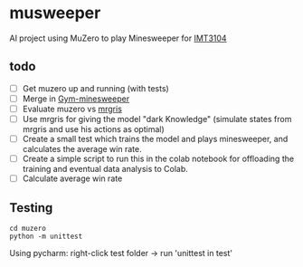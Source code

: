 # musweeper
AI project using MuZero to play Minesweeper for [IMT3104](https://www.ntnu.no/studier/emner/IMT3104#tab=omEmnet)


## todo
- [ ] Get muzero up and running (with tests)
- [ ] Merge in [Gym-minesweeper](https://github.com/Zikoat/gym-minesweeper)
- [ ] Evaluate muzero vs [mrgris](http://mrgris.com/projects/minesweepr/)
- [ ] Use mrgris for giving the model "dark Knowledge" (simulate states from mrgris and use his actions as optimal)
- [ ] Create a small test which trains the model and plays minesweeper, and calculates the average win rate.
- [ ] Create a simple script to run this in the colab notebook for offloading the training and eventual data analysis to Colab.
- [ ] Calculate average win rate

## Testing

```shell script
cd muzero
python -m unittest
```
Using pycharm: right-click test folder -> run 'unittest in test'
